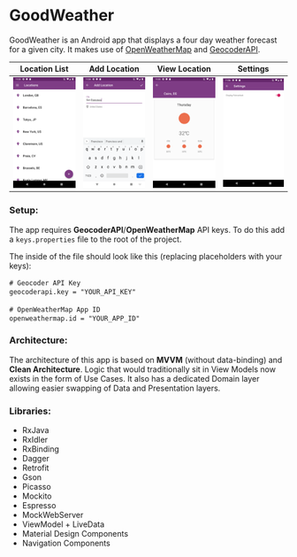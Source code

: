 # GoodWeather
 
GoodWeather is an Android app that displays a four day weather forecast for a given city. It makes use of [OpenWeatherMap](https://openweathermap.org/api) and [GeocoderAPI](https://developers.google.com/maps/documentation/geocoding/start).

| Location List | Add Location | View Location | Settings
| --- | --- | --- | --- |
|![Location List](/screenshots/screenshot_1.png)|![Add Location](/screenshots/screenshot_2.png)|![View Location](/screenshots/screenshot_3.png)|![Settings](/screenshots/screenshot_4.png)

### Setup:
The app requires **GeocoderAPI**/**OpenWeatherMap** API keys. To do this add a `keys.properties` file to the root of the project.

The inside of the file should look like this (replacing placeholders with your keys):

```
# Geocoder API Key
geocoderapi.key = "YOUR_API_KEY"

# OpenWeatherMap App ID
openweathermap.id = "YOUR_APP_ID"
```

### Architecture:
The architecture of this app is based on **MVVM** (without data-binding) and **Clean Architecture**. Logic that would traditionally sit in View Models now exists in the form of Use Cases. It also has a dedicated Domain layer allowing easier swapping of Data and Presentation layers.

### Libraries:
* RxJava
* RxIdler
* RxBinding
* Dagger
* Retrofit
* Gson
* Picasso
* Mockito
* Espresso
* MockWebServer
* ViewModel + LiveData
* Material Design Components
* Navigation Components
